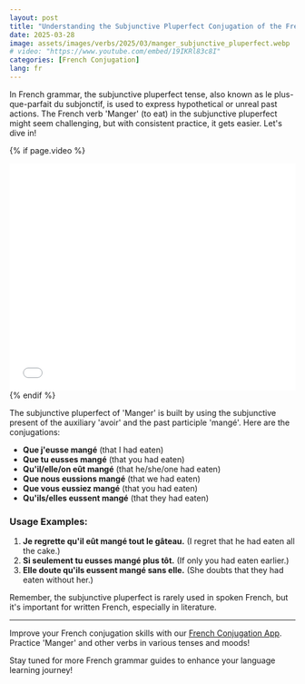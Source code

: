 ```yaml
---
layout: post
title: "Understanding the Subjunctive Pluperfect Conjugation of the French Verb Manger"
date: 2025-03-28
image: assets/images/verbs/2025/03/manger_subjunctive_pluperfect.webp
# video: "https://www.youtube.com/embed/19IKRl83c8I"
categories: [French Conjugation]
lang: fr
---
```


In French grammar, the subjunctive pluperfect tense, also known as le plus-que-parfait du subjonctif, is used to express hypothetical or unreal past actions. The French verb 'Manger' (to eat) in the subjunctive pluperfect might seem challenging, but with consistent practice, it gets easier. Let's dive in!

<!-- Video Embed Section -->
{% if page.video %}
<div class="video-embed">
  <iframe width="100%" height="400" src="{{ page.video | escape }}" frameborder="0" allowfullscreen></iframe>
</div>
{% endif %}

The subjunctive pluperfect of 'Manger' is built by using the subjunctive present of the auxiliary 'avoir' and the past participle 'mangé'. Here are the conjugations:

- **Que j'eusse mangé** (that I had eaten)
- **Que tu eusses mangé** (that you had eaten)
- **Qu'il/elle/on eût mangé** (that he/she/one had eaten)
- **Que nous eussions mangé** (that we had eaten)
- **Que vous eussiez mangé** (that you had eaten)
- **Qu'ils/elles eussent mangé** (that they had eaten)

### Usage Examples:

1. **Je regrette qu'il eût mangé tout le gâteau.** (I regret that he had eaten all the cake.)
2. **Si seulement tu eusses mangé plus tôt.** (If only you had eaten earlier.)
3. **Elle doute qu'ils eussent mangé sans elle.** (She doubts that they had eaten without her.)

Remember, the subjunctive pluperfect is rarely used in spoken French, but it's important for written French, especially in literature.

---

Improve your French conjugation skills with our [French Conjugation App]({{site.appStore.url}}). Practice 'Manger' and other verbs in various tenses and moods!

Stay tuned for more French grammar guides to enhance your language learning journey!
